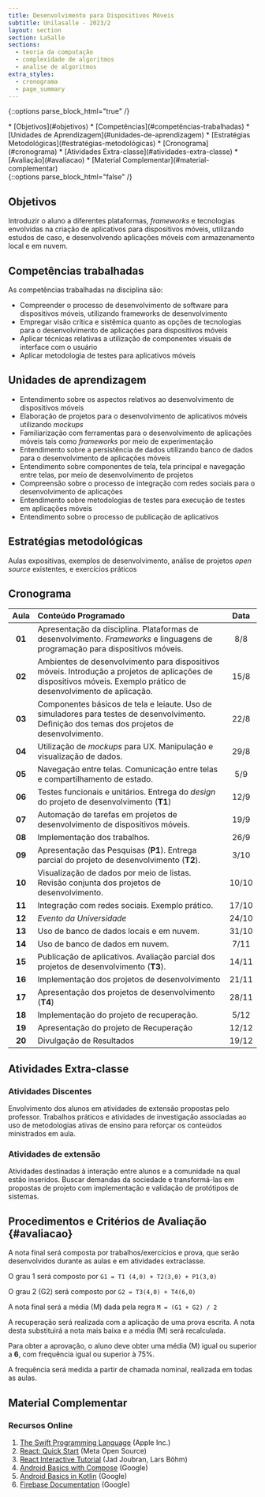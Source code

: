 ```yaml
---
title: Desenvolvimento para Dispositivos Móveis
subtitle: Unilasalle - 2023/2
layout: section
section: LaSalle
sections:
  - teoria da computação
  - complexidade de algoritmos
  - analise de algoritmos
extra_styles:
  - cronograma
  - page_summary
---
```

{::options parse_block_html="true" /}
<div id="page_summary">
* [Objetivos](#objetivos)
* [Competências](#competências-trabalhadas)
* [Unidades de Aprendizagem](#unidades-de-aprendizagem)
* [Estratégias Metodológicas](#estratégias-metodológicas)
* [Cronograma](#cronograma) 
* [Atividades Extra-classe](#atividades-extra-classe)
* [Avaliação](#avaliacao)
* [Material Complementar](#material-complementar)
</div>
{::options parse_block_html="false" /}

## Objetivos

Introduzir o aluno a diferentes plataformas, _frameworks_ e tecnologias envolvidas na criação de aplicativos para dispositivos móveis, utilizando estudos de caso, e desenvolvendo aplicações móveis com armazenamento local e em nuvem.


## Competências trabalhadas

As competências trabalhadas na disciplina são:

* Compreender o processo de desenvolvimento de software para dispositivos móveis, utilizando frameworks de desenvolvimento
* Empregar visão crítica e sistêmica quanto as opções de tecnologias para o desenvolvimento de aplicações para dispositivos móveis
* Aplicar técnicas relativas a utilização de componentes visuais de interface com o usuário
* Aplicar metodologia de testes para aplicativos móveis


## Unidades de aprendizagem

* Entendimento sobre os aspectos relativos ao desenvolvimento de dispositivos móveis
* Elaboração de projetos para o desenvolvimento de aplicativos móveis utilizando _mockups_
* Familiarização com ferramentas para o desenvolvimento de aplicações móveis tais como _frameworks_ por meio de experimentação
* Entendimento sobre a persistência de dados utilizando banco de dados para o desenvolvimento de aplicações móveis
* Entendimento sobre componentes de tela, tela principal e navegação entre telas, por meio de desenvolvimento de projetos
* Compreensão sobre o processo de integração com redes sociais para o desenvolvimento de aplicações
* Entendimento sobre metodologias de testes para execução de testes em aplicações móveis
* Entendimento sobre o processo de publicação de aplicativos


## Estratégias metodológicas

Aulas expositivas, exemplos de desenvolvimento, análise de projetos _open source_ existentes, e exercícios práticos

## Cronograma

| Aula | Conteúdo Programado | Data |
| :--: | :------------------ | :--: |
| **01** | Apresentação da disciplina. Plataformas de desenvolvimento. _Frameworks_ e linguagens de programação para dispositivos móveis. | 8/8 |
| **02** | Ambientes de desenvolvimento para dispositivos móveis. Introdução a projetos de aplicações de dispositivos móveis. Exemplo prático de desenvolvimento de aplicação. | 15/8 |
| **03** | Componentes básicos de tela e leiaute. Uso de simuladores para testes de desenvolvimento. Definição dos temas dos projetos de desenvolvimento. | 22/8 |
| **04** | Utilização de _mockups_ para UX. Manipulação e visualização de dados. | 29/8 |
| **05** | Navegação entre telas. Comunicação entre telas e compartilhamento de estado. | 5/9 |
| **06** | Testes funcionais e unitários. Entrega do _design_ do projeto de desenvolvimento (**T1**) | 12/9 |
| **07** | Automação de tarefas em projetos de desenvolvimento de dispositivos móveis. | 19/9 |
| **08** | Implementação dos trabalhos. | 26/9 |
| **09** | Apresentação das Pesquisas (**P1**). Entrega parcial do projeto de desenvolvimento (**T2**). | 3/10 |
| **10** | Visualização de dados por meio de listas. Revisão conjunta dos projetos de desenvolvimento. | 10/10 |
| **11** | Integração com redes sociais. Exemplo prático. | 17/10 |
| **12** |  _Evento da Universidade_ | 24/10 |
| **13** | Uso de banco de dados locais e em nuvem. | 31/10 |
| **14** | Uso de banco de dados em nuvem. | 7/11 |
| **15** | Publicação de aplicativos. Avaliação parcial dos projetos de desenvolvimento (**T3**). | 14/11 |
| **16** | Implementação dos projetos de desenvolvimento | 21/11 |
| **17** | Apresentação dos projetos de desenvolvimento (**T4**) | 28/11 |
| **18** | Implementação do projeto de recuperação. | 5/12 |
| **19** | Apresentação do projeto de Recuperação | 12/12 |
| **20** | Divulgação de Resultados | 19/12 |


## Atividades Extra-classe

### Atividades Discentes

Envolvimento dos alunos em atividades de extensão propostas pelo professor. Trabalhos práticos e atividades de investigação associadas ao uso de metodologias ativas de ensino para reforçar os conteúdos ministrados em aula.

### Atividades de extensão

Atividades destinadas à interação entre alunos e a comunidade na qual estão inseridos. Buscar demandas da sociedade e transformá-las em propostas de projeto com implementação e validação de protótipos de sistemas.


## Procedimentos e Critérios de Avaliação {#avaliacao}

A nota final será composta por trabalhos/exercícios e prova, que serão desenvolvidos durante as aulas e em atividades extraclasse.

O grau 1 será composto por `G1 = T1 (4,0) + T2(3,0) + P1(3,0)`

O grau 2 (G2) será composto por `G2 = T3(4,0) + T4(6,0)`

A nota final será a média (M) dada pela regra `M = (G1 + G2) / 2`

A recuperação será realizada com a aplicação de uma prova escrita. A nota desta substituirá a nota mais baixa e a média (M) será recalculada.

Para obter a aprovação, o aluno deve obter uma média (M) igual ou superior a **6**, com frequência igual ou superior à 75%.

A frequência será medida a partir de chamada nominal, realizada em todas as aulas.

## Material Complementar

### Recursos Online

1. [The Swift Programming Language](https://docs.swift.org/swift-book/documentation/the-swift-programming-language/) (Apple Inc.)
2. [React: Quick Start](https://react.dev/learn) (Meta Open Source)
3. [React Interactive Tutorial](https://react-tutorial.app/) (Jad Joubran, Lars Böhm)
4. [Android Basics with Compose](https://developer.android.com/courses/android-basics-compose/course) (Google)
5. [Android Basics in Kotlin](https://developer.android.com/courses/android-basics-kotlin/course) (Google)
6. [Firebase Documentation](https://firebase.google.com/docs/) (Google)
